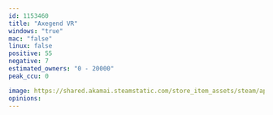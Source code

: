```yaml
---
id: 1153460
title: "Axegend VR"
windows: "true"
mac: "false"
linux: false
positive: 55
negative: 7
estimated_owners: "0 - 20000"
peak_ccu: 0

image: https://shared.akamai.steamstatic.com/store_item_assets/steam/apps/1153460/header.jpg?t=1709344769
opinions:
---
```

